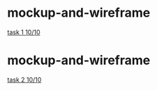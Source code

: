 # mockup-and-wireframe
[task 1 10/10](https://miro.com/app/board/uXjVPPWjfR8=/?share_link_id=469090090845)

# mockup-and-wireframe
[task 2 10/10](https://miro.com/app/board/uXjVPOj9nM4=/)
